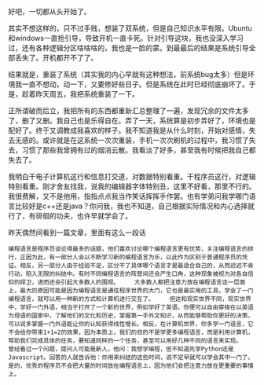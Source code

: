 好吧，一切都从头开始了。


其实不想这样的，只不过手贱，想装了双系统，但是自己知识水平有限。Ubuntu和windows一直抢引导，导致开机一直卡死。针对引导这块，我也没深入学习过，还有各种逻辑分区啥啥啥的，我也是一脸的蒙。到最最后的结果是系统引导全部丢失了。开机都开不了了。


结果就是，重装了系统（其实我的内心早就有这种想法，前系统bug太多）但是环境我一直不想动，动一下，又要修好些日子。但是系统在此时已经彻底崩坏了。于是，趁着昨天周五，我把系统重装了一下。


正所谓破而后立，我把所有的东西都重新汇总整理了一遍，发现冗余的文件太多了，删了又删。我自己也是乐得自在。弄了一天，系统算是初步弄好了，环境也是配好了。终于又调教成我喜欢的样子。我不知道我是从什么时刻，开始对感情，失去无感的。或许就是在这系统一次次重装，手机一次次刷机的过程中，我习惯了失去，习惯了那些我曾拥有过的烟消云散。我看淡了好多，甚至我有时候把我自己都失去了。

我明白干电子计算机这行和信息打交道，对数据特别看重。干程序员这行，对逻辑特别看重。刚才舍友找我，说我的编辑器字体特别丑，这里不好看，那里不行的。我很费解，又不是他用，指指点点我当作笑话挥挥手作罢。也有学弟问我学哪门语言比较好是c++还是java？你问我，我也不知道，自己根据实际情况和内心选择就行了，有徘徊的功夫，也许早就学会了。


昨天偶然间看到一篇文章，里面有这么一段话

`编程语言是程序员谈论得最多的话题，他们喜欢讨论哪个编程语言更有优势，关注编程语言的排行，正因为此，有一部分人会以不断学习新的编程语言为乐，以此作为区别于普通程序员的凭证。相反，另一部分人由于经验不足，区分不了具体哪个语言才是最适合自己的，从而迟迟不肯行动，陷入无限的纠结中。有时不同编程语言的阵营间还会产生口角，这种现象被视为对各自信仰的捍卫，进而还会引起大多数人的围观。
　　大多数人都把注意力放在编程语言这一层面上，最大的原因可能是因为编程语言是通往程序世界的大门，它也是最实用的工具，学会了一门编程语言，就可以用一种新的方式和计算机进行交互了。
　　但这和现实世界不同，现实世界中，学好一门外语，相当于打开了一个新的世界，例如学好了英语，你便可以自由穿梭在以英语为母语的国家中，了解他们的文化和历史，掌握第一手外文知识，从而能够帮助你更好的决策，可以说多掌握一门外语能让你的认知获得线性增长。相反，在计算机世界，你多学一门语言，它不会给你带来1+1=2的效果，因为本质上，我们的目的不是学更多编程语言，而是利用计算机，帮助我们完成具体的任务，要知道同样的一个任务，甚至可以用好几种不同的语言来实现。
　　曾经看过一个问题，提问人可能是新人，他问：我想学编程，但不知道先学Python还是Javascript。回答的人就告诉他：你用来纠结的这些时间，说不定早就可以学会其中一门了。
　　是的，优秀的程序员不会把大量的时间放在编程语言上，因为他们会把注意力放在更重要的事情上。`

